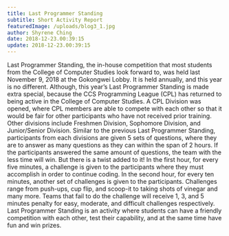 ```yaml
---
title: Last Programmer Standing
subtitle: Short Activity Report
featuredImage: /uploads/blog3_1.jpg
author: Shyrene Ching
date: 2018-12-23.00:39:15
update: 2018-12-23.00:39:15
---
```

Last Programmer Standing, the in-house competition that most students from the College of Computer Studies look forward to, was held last November 9, 2018 at the Gokongwei Lobby. It is held annually, and this year is no different. Although, this year’s Last Programmer Standing is made extra special, because the CCS Programming League (CPL) has returned to being active in the College of Computer Studies. A CPL Division was opened, where CPL members are able to compete with each other so that it would be fair for other participants who have not received prior training. Other divisions include Freshmen Division, Sophomore Division, and Junior/Senior Division. Similar to the previous Last Programmer Standing, participants from each divisions are given 5 sets of questions, where they are to answer as many questions as they can within the span of 2 hours. If the participants answered the same amount of questions, the team with the less time will win. But there is a twist added to it! In the first hour, for every five minutes, a challenge is given to the participants where they must accomplish in order to continue coding. In the second hour, for every ten minutes, another set of challenges is given to the participants. Challenges range from push-ups, cup flip, and scoop-it to taking shots of vinegar and many more. Teams that fail to do the challenge will receive 1, 3, and 5 minutes penalty for easy, moderate, and difficult challenges respectively. Last Programmer Standing is an activity where students can have a friendly competition with each other, test their capability, and at the same time have fun and win prizes.